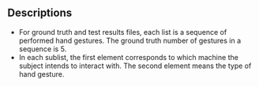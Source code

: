 ## Descriptions
* For ground truth and test results files, each list is a sequence of performed hand gestures. The ground truth number of gestures in a sequence is 5.
* In each sublist, the first element corresponds to which machine the subject intends to interact with. The second element means the type of hand gesture.
